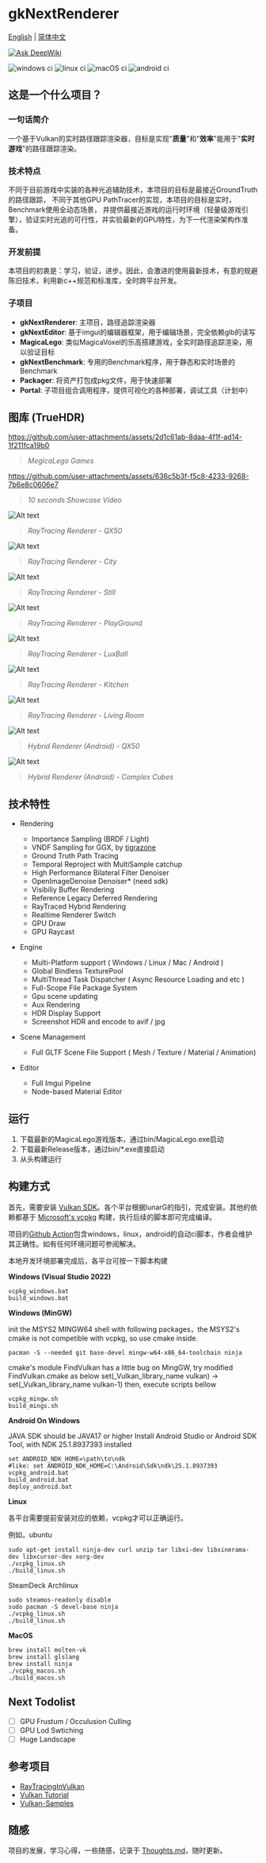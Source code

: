 # gkNextRenderer

[English](README.en.md) | [简体中文](README.md)

[![Ask DeepWiki](https://deepwiki.com/badge.svg)](https://deepwiki.com/gameknife/gkNextRenderer)

![windows ci](https://github.com/gameknife/gkNextRenderer/actions/workflows/windows.yml/badge.svg)
![linux ci](https://github.com/gameknife/gkNextRenderer/actions/workflows/linux.yml/badge.svg)
![macOS ci](https://github.com/gameknife/gkNextRenderer/actions/workflows/macos.yml/badge.svg)
![android ci](https://github.com/gameknife/gkNextRenderer/actions/workflows/android.yml/badge.svg)

## 这是一个什么项目？

### 一句话简介

一个基于Vulkan的实时路径跟踪渲染器，目标是实现"**质量**"和"**效率**"能用于"**实时游戏**"的路径跟踪渲染。

### 技术特点

不同于目前游戏中实装的各种光追辅助技术，本项目的目标是最接近GroundTruth的路径跟踪，
不同于其他GPU PathTracer的实现，本项目的目标是实时，Benchmark使用全动态场景，
并提供最接近游戏的运行时环境（轻量级游戏引擎），验证实时光追的可行性，并实验最新的GPU特性，为下一代渲染架构作准备。

### 开发前提

本项目的初衷是：学习，验证，进步。因此，会激进的使用最新技术，有意的规避陈旧技术，利用新c++规范和标准库，全时跨平台开发。

### 子项目

- **gkNextRenderer**: 主项目，路径追踪渲染器
- **gkNextEditor**: 基于imgui的编辑器框架，用于编辑场景，完全依赖glb的读写
- **MagicaLego**: 类似MagicaVoxel的乐高搭建游戏，全实时路径追踪渲染，用以验证目标
- **gkNextBenchmark**: 专用的Benchmark程序，用于静态和实时场景的Benchmark
- **Packager**: 将资产打包成pkg文件，用于快速部署
- **Portal**: 子项目组合调用程序，提供可视化的各种部署，调试工具（计划中）

## 图库 (TrueHDR)

https://github.com/user-attachments/assets/2d1c61ab-8daa-4f1f-ad14-1f211fca19b0

> *MegicaLego Games*

https://github.com/user-attachments/assets/636c5b3f-f5c8-4233-9268-7b6e8c0606e7

> *10 seconds Showcase Video*

![Alt text](gallery/Qx50.avif?raw=true "Qx50")
> *RayTracing Renderer - QX50*

![Alt text](gallery/city.glb.avif?raw=true "City")
> *RayTracing Renderer - City*

![Alt text](gallery/Still.avif?raw=true "Still")
> *RayTracing Renderer - Still*

![Alt text](gallery/playground.glb.avif?raw=true "PlayGround")
> *RayTracing Renderer - PlayGround*

![Alt text](gallery/LuxBall.avif?raw=true "LuxBall")
> *RayTracing Renderer - LuxBall*

![Alt text](gallery/Kitchen.avif?raw=true "Kitchen")
> *RayTracing Renderer - Kitchen*

![Alt text](gallery/LivingRoom.avif?raw=true "Living Room")
> *RayTracing Renderer - Living Room*

![Alt text](gallery/Qx50_Android.avif?raw=true "Qx50Android")
> *Hybrid Renderer (Android) - QX50*

![Alt text](gallery/Complex_Android.avif?raw=true "ComplexAndroid")
> *Hybrid Renderer (Android) - Complex Cubes*

## 技术特性

* Rendering
    * Importance Sampling (BRDF / Light)
    * VNDF Sampling for GGX, by [tigrazone](https://github.com/tigrazone)
    * Ground Truth Path Tracing
    * Temporal Reproject with MultiSample catchup
    * High Performance Bilateral Filter Denoiser
    * OpenImageDenoise Denoiser* (need sdk)
    * Visibiliy Buffer Rendering
    * Reference Legacy Deferred Rendering
    * RayTraced Hybrid Rendering
    * Realtime Renderer Switch
    * GPU Draw
    * GPU Raycast

* Engine
    * Multi-Platform support ( Windows / Linux / Mac / Android )
    * Global Bindless TexturePool
    * MultiThread Task Dispatcher ( Async Resource Loading and etc )
    * Full-Scope File Package System
    * Gpu scene updating
    * Aux Rendering
    * HDR Display Support
    * Screenshot HDR and encode to avif / jpg

* Scene Management
    * Full GLTF Scene File Support ( Mesh / Texture / Material / Animation)

* Editor
    * Full Imgui Pipeline
    * Node-based Material Editor

## 运行

1. 下载最新的MagicaLego游戏版本，通过bin/MagicaLego.exe启动
1. 下载最新Release版本，通过bin/*.exe直接启动
1. 从头构建运行

## 构建方式

首先，需要安装 [Vulkan SDK](https://vulkan.lunarg.com/sdk/home)。各个平台根据lunarG的指引，完成安装。其他的依赖都基于 [Microsoft's vcpkg](https://github.com/Microsoft/vcpkg) 构建，执行后续的脚本即可完成编译。

项目的[Github Action](.github/workflows)包含windows，linux，android的自动ci脚本，作者会维护其正确性。如有任何环境问题可参阅解决。

本地开发环境部署完成后，各平台可按一下脚本构建

**Windows (Visual Studio 2022)** 

```
vcpkg_windows.bat
build_windows.bat
```

**Windows (MinGW)**

init the MSYS2 MINGW64 shell with following packages，the MSYS2's cmake is not competible with vcpkg, so use cmake inside.
```
pacman -S --needed git base-devel mingw-w64-x86_64-toolchain ninja
```
cmake's module FindVulkan has a little bug on MingGW, try modified FindVulkan.cmake as below
set(_Vulkan_library_name vulkan) -> set(_Vulkan_library_name vulkan-1)
then, execute scripts bellow
```
vcpkg_mingw.sh
build_mings.sh
```

**Android On Windows**

JAVA SDK should be JAVA17 or higher
Install Android Studio or Android SDK Tool, with NDK 25.1.8937393 installed
```
set ANDROID_NDK_HOME=\path\to\ndk
#like: set ANDROID_NDK_HOME=C:\Android\Sdk\ndk\25.1.8937393
vcpkg_android.bat
build_android.bat
deploy_android.bat
```

**Linux**

各平台需要提前安装对应的依赖，vcpkg才可以正确运行。

例如，ubuntu
```
sudo apt-get install ninja-dev curl unzip tar libxi-dev libxinerama-dev libxcursor-dev xorg-dev
./vcpkg_linux.sh
./build_linux.sh
```
SteamDeck Archlinux
```
sudo steamos-readonly disable
sudo pacman -S devel-base ninja
./vcpkg_linux.sh
./build_linux.sh
```

**MacOS**
```
brew install molten-vk
brew install glslang
brew install ninja
./vcpkg_macos.sh
./build_macos.sh
```

## Next Todolist
- [ ] GPU Frustum / Occulusion Culling
- [ ] GPU Lod Swtiching
- [ ] Huge Landscape

## 参考项目

* [RayTracingInVulkan](https://github.com/GPSnoopy/RayTracingInVulkan)
* [Vulkan Tutorial](https://vulkan-tutorial.com/)
* [Vulkan-Samples](https://github.com/KhronosGroup/Vulkan-Samples)

## 随感

项目的发展，学习心得，一些随感，记录于 [Thoughts.md](doc/Thoughts.md)，随时更新。
